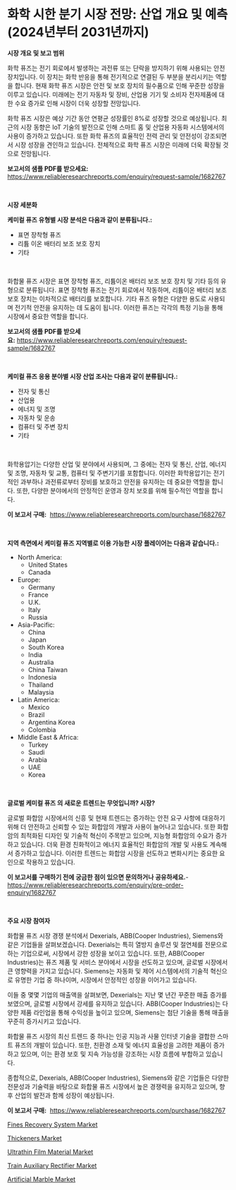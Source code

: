 <p><h1>화학 시한 분기 시장 전망: 산업 개요 및 예측 (2024년부터 2031년까지)</h1></p><p><strong>시장 개요 및 보고 범위</strong></p>
<p><p>화학 퓨즈는 전기 회로에서 발생하는 과전류 또는 단락을 방지하기 위해 사용되는 안전 장치입니다. 이 장치는 화학 반응을 통해 전기적으로 연결된 두 부분을 분리시키는 역할을 합니다. 현재 화학 퓨즈 시장은 안전 및 보호 장치의 필수품으로 인해 꾸준한 성장을 이루고 있습니다. 미래에는 전기 자동차 및 장비, 산업용 기기 및 소비자 전자제품에 대한 수요 증가로 인해 시장이 더욱 성장할 전망입니다.</p><p>화학 퓨즈 시장은 예상 기간 동안 연평균 성장률인 8%로 성장할 것으로 예상됩니다. 최근의 시장 동향은 IoT 기술의 발전으로 인해 스마트 홈 및 산업용 자동화 시스템에서의 사용이 증가하고 있습니다. 또한 화학 퓨즈의 효율적인 전력 관리 및 안전성이 강조되면서 시장 성장을 견인하고 있습니다. 전체적으로 화학 퓨즈 시장은 미래에 더욱 확장될 것으로 전망됩니다.</p></p>
<p><strong>보고서의 샘플 PDF를 받으세요:</strong> <a href="https://www.reliableresearchreports.com/enquiry/request-sample/1682767">https://www.reliableresearchreports.com/enquiry/request-sample/1682767</a></p>
<p>&nbsp;</p>
<p><strong>시장 세분화</strong></p>
<p><strong>케미컬 퓨즈 유형별 시장 분석은 다음과 같이 분류됩니다.:</strong></p>
<p><ul><li>표면 장착형 퓨즈</li><li>리튬 이온 배터리 보조 보호 장치</li><li>기타</li></ul></p>
<p>&nbsp;</p>
<p><p>화합물 퓨즈 시장은 표면 장착형 퓨즈, 리튬이온 배터리 보조 보호 장치 및 기타 등의 유형으로 분류됩니다. 표면 장착형 퓨즈는 전기 회로에서 작동하며, 리튬이온 배터리 보조 보호 장치는 이차적으로 배터리를 보호합니다. 기타 퓨즈 유형은 다양한 용도로 사용되며 전기적 안전을 유지하는 데 도움이 됩니다. 이러한 퓨즈는 각각의 특정 기능을 통해 시장에서 중요한 역할을 합니다.</p></p>
<p><strong>보고서의 샘플 PDF를 받으세요:</strong>&nbsp;<a href="https://www.reliableresearchreports.com/enquiry/request-sample/1682767">https://www.reliableresearchreports.com/enquiry/request-sample/1682767</a></p>
<p>&nbsp;</p>
<p><strong> 케미컬 퓨즈 응용 분야별 시장 산업 조사는 다음과 같이 분류됩니다.:</strong></p>
<p><ul><li>전자 및 통신</li><li>산업용</li><li>에너지 및 조명</li><li>자동차 및 운송</li><li>컴퓨터 및 주변 장치</li><li>기타</li></ul></p>
<p>&nbsp;</p>
<p><p>화학용압기는 다양한 산업 및 분야에서 사용되며, 그 중에는 전자 및 통신, 산업, 에너지 및 조명, 자동차 및 교통, 컴퓨터 및 주변기기를 포함합니다. 이러한 화학용압기는 전기적인 과부하나 과전류로부터 장비를 보호하고 안전을 유지하는 데 중요한 역할을 합니다. 또한, 다양한 분야에서의 안정적인 운영과 장치 보호를 위해 필수적인 역할을 합니다.</p></p>
<p><strong>이 보고서 구매:</strong>&nbsp; <a href="https://www.reliableresearchreports.com/purchase/1682767">https://www.reliableresearchreports.com/purchase/1682767</a></p>
<p>&nbsp;</p>
<p><strong>지역 측면에서 케미컬 퓨즈 지역별로 이용 가능한 시장 플레이어는 다음과 같습니다.:</strong></p>
<p><ul>
    <li>
        North America:
        <ul>
            <li>United States</li>
            <li>Canada</li>
        </ul>
    </li>
    <li>
        Europe:
        <ul>
            <li>Germany</li>
            <li>France</li>
            <li>U.K.</li>
            <li>Italy</li>
            <li>Russia</li>
        </ul>
    </li>
    <li>
        Asia-Pacific:
        <ul>
            <li>China</li>
            <li>Japan</li>
            <li>South Korea</li>
            <li>India</li>
            <li>Australia</li>
            <li>China Taiwan</li>
            <li>Indonesia</li>
            <li>Thailand</li>
            <li>Malaysia</li>
        </ul>
    </li>
    <li>
        Latin America:
        <ul>
            <li>Mexico</li>
            <li>Brazil</li>
            <li>Argentina Korea</li>
            <li>Colombia</li>
        </ul>
    </li>
    <li>
        Middle East & Africa:
        <ul>
            <li>Turkey</li>
            <li>Saudi</li>
            <li>Arabia</li>
            <li>UAE</li>
            <li>Korea</li>
        </ul>
    </li>
    </ul></p>
<p>&nbsp;</p>
<p><strong>글로벌 케미컬 퓨즈 의 새로운 트렌드는 무엇입니까? 시장?</strong></p>
<p><p>글로벌 화합암 시장에서의 신흥 및 현재 트렌드는 증가하는 안전 요구 사항에 대응하기 위해 더 안전하고 신뢰할 수 있는 화합암의 개발과 사용이 늘어나고 있습니다. 또한 화합암의 최적화된 디자인 및 기술적 혁신이 주목받고 있으며, 지능형 화합암의 수요가 증가하고 있습니다. 더욱 환경 친화적이고 에너지 효율적인 화합암의 개발 및 사용도 계속해서 증가하고 있습니다. 이러한 트렌드는 화합암 시장을 선도하고 변화시키는 중요한 요인으로 작용하고 있습니다.</p></p>
<p><strong>이 보고서를 구매하기 전에 궁금한 점이 있으면 문의하거나 공유하세요.</strong>- <a href="https://www.reliableresearchreports.com/enquiry/pre-order-enquiry/1682767">https://www.reliableresearchreports.com/enquiry/pre-order-enquiry/1682767</a></p>
<p>&nbsp;</p>
<p><strong>주요 시장 참여자</strong></p>
<p><p>화합물 퓨즈 시장 경쟁 분석에서 Dexerials, ABB(Cooper Industries), Siemens와 같은 기업들을 살펴보겠습니다. Dexerials는 특히 열방지 솔루션 및 절연체를 전문으로 하는 기업으로써, 시장에서 강한 성장을 보이고 있습니다. 또한, ABB(Cooper Industries)는 퓨즈 제품 및 서비스 분야에서 시장을 선도하고 있으며, 글로벌 시장에서 큰 영향력을 가지고 있습니다. Siemens는 자동화 및 제어 시스템에서의 기술적 혁신으로 유명한 기업 중 하나이며, 시장에서 안정적인 성장을 이어가고 있습니다.</p><p>이들 중 몇몇 기업의 매출액을 살펴보면, Dexerials는 지난 몇 년간 꾸준한 매출 증가를 보였으며, 글로벌 시장에서 강세를 유지하고 있습니다. ABB(Cooper Industries)는 다양한 제품 라인업을 통해 수익성을 높이고 있으며, Siemens는 첨단 기술을 통해 매출을 꾸준히 증가시키고 있습니다.</p><p>화합물 퓨즈 시장의 최신 트렌드 중 하나는 인공 지능과 사물 인터넷 기술을 결합한 스마트 퓨즈의 개발이 있습니다. 또한, 친환경 소재 및 에너지 효율성을 고려한 제품이 증가하고 있으며, 이는 환경 보호 및 지속 가능성을 강조하는 시장 흐름에 부합하고 있습니다.</p><p>종합적으로, Dexerials, ABB(Cooper Industries), Siemens와 같은 기업들은 다양한 전문성과 기술력을 바탕으로 화합물 퓨즈 시장에서 높은 경쟁력을 유지하고 있으며, 향후 산업의 발전과 함께 성장이 예상됩니다.</p></p>
<p><strong>이 보고서 구매:</strong>&nbsp;&nbsp;<a href="https://www.reliableresearchreports.com/purchase/1682767">https://www.reliableresearchreports.com/purchase/1682767</a></p>
<p><p><a href="https://issuu.com/reportprime-2/docs/fines-recovery-system-market-size-2030.pptx">Fines Recovery System Market</a></p><p><a href="https://github.com/castoriffic/Market-Research-Report-List-3/blob/main/thickeners-market.md">Thickeners Market</a></p><p><a href="https://view.publitas.com/reportprime-1/ultrathin-film-material-market-dynamics-2023-2030-also-about-its-market-trends-projections-and-opportunities/">Ultrathin Film Material Market</a></p><p><a href="https://sulfuric-clavicle-d39.notion.site/Train-Auxiliary-Rectifier-Market-Research-Report-Provides-Critical-Insights-that-can-help-Shape-Busi-a5a008a02aac40deb24ce0ab57ed4fbb">Train Auxiliary Rectifier Market</a></p><p><a href="https://github.com/yoshih12/Market-Research-Report-List-2/blob/main/artificial-marble-market.md">Artificial Marble Market</a></p></p>
